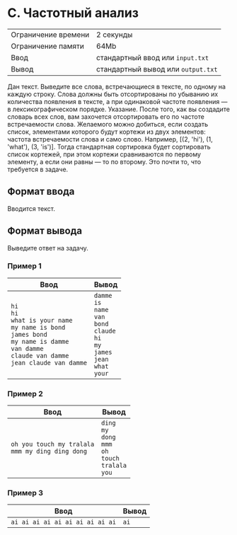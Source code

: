 # C. Частотный анализ

|                     |                                    |
| ------------------- | ---------------------------------- |
| Ограничение времени | 2 секунды                          |
| Ограничение памяти  | 64Mb                               |
| Ввод                | стандартный ввод или `input.txt`   |
| Вывод               | стандартный вывод или `output.txt` |

Дан текст. Выведите все слова, встречающиеся в тексте, по одному на каждую строку. Слова должны быть отсортированы по убыванию их количества появления в тексте, а при одинаковой частоте появления — в лексикографическом порядке. Указание. После того, как вы создадите словарь всех слов, вам захочется отсортировать его по частоте встречаемости слова. Желаемого можно добиться, если создать список, элементами которого будут кортежи из двух элементов: частота встречаемости слова и само слово. Например, [(2, 'hi'), (1, 'what'), (3, 'is')]. Тогда стандартная сортировка будет сортировать список кортежей, при этом кортежи сравниваются по первому элементу, а если они равны — то по второму. Это почти то, что требуется в задаче.

## Формат ввода

Вводится текст.

## Формат вывода

Выведите ответ на задачу.

### Пример 1

| Ввод                                                                                                                                                                           | Вывод                                                                                                                                   |
| ------------------------------------------------------------------------------------------------------------------------------------------------------------------------------ | --------------------------------------------------------------------------------------------------------------------------------------- |
| `hi` <br> `hi` <br> `what is your name` <br> `my name is bond` <br> `james bond` <br> `my name is damme` <br> `van damme` <br> `claude van damme` <br> `jean claude van damme` | `damme` <br> `is` <br> `name` <br> `van` <br> `bond` <br> `claude` <br> `hi` <br> `my` <br> `james` <br> `jean` <br> `what` <br> `your` |

### Пример 2

| Ввод                                                   | Вывод                                                                                    |
| ------------------------------------------------------ | ---------------------------------------------------------------------------------------- |
| `oh you touch my tralala` <br> `mmm my ding ding dong` | `ding` <br> `my` <br> `dong` <br> `mmm` <br> `oh` <br> `touch` <br> `tralala` <br> `you` |

### Пример 3

| Ввод                            | Вывод |
| ------------------------------- | ----- |
| `ai ai ai ai ai ai ai ai ai ai` | `ai`  |
